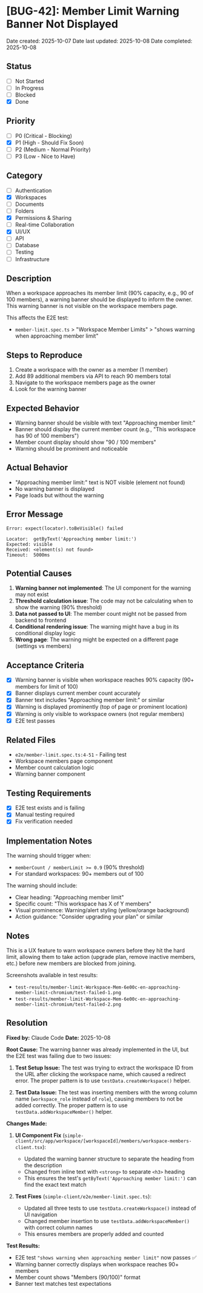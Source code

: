 # [BUG-42]: Member Limit Warning Banner Not Displayed

Date created: 2025-10-07
Date last updated: 2025-10-08
Date completed: 2025-10-08

## Status

- [ ] Not Started
- [ ] In Progress
- [ ] Blocked
- [x] Done

## Priority

- [ ] P0 (Critical - Blocking)
- [x] P1 (High - Should Fix Soon)
- [ ] P2 (Medium - Normal Priority)
- [ ] P3 (Low - Nice to Have)

## Category

- [ ] Authentication
- [x] Workspaces
- [ ] Documents
- [ ] Folders
- [x] Permissions & Sharing
- [ ] Real-time Collaboration
- [x] UI/UX
- [ ] API
- [ ] Database
- [ ] Testing
- [ ] Infrastructure

## Description

When a workspace approaches its member limit (90% capacity, e.g., 90 of 100 members), a warning banner should be displayed to inform the owner. This warning banner is not visible on the workspace members page.

This affects the E2E test:
- `member-limit.spec.ts` > "Workspace Member Limits" > "shows warning when approaching member limit"

## Steps to Reproduce

1. Create a workspace with the owner as a member (1 member)
2. Add 89 additional members via API to reach 90 members total
3. Navigate to the workspace members page as the owner
4. Look for the warning banner

## Expected Behavior

- Warning banner should be visible with text "Approaching member limit:"
- Banner should display the current member count (e.g., "This workspace has 90 of 100 members")
- Member count display should show "90 / 100 members"
- Warning should be prominent and noticeable

## Actual Behavior

- "Approaching member limit:" text is NOT visible (element not found)
- No warning banner is displayed
- Page loads but without the warning

## Error Message

```
Error: expect(locator).toBeVisible() failed

Locator:  getByText('Approaching member limit:')
Expected: visible
Received: <element(s) not found>
Timeout:  5000ms
```

## Potential Causes

1. **Warning banner not implemented**: The UI component for the warning may not exist
2. **Threshold calculation issue**: The code may not be calculating when to show the warning (90% threshold)
3. **Data not passed to UI**: The member count might not be passed from backend to frontend
4. **Conditional rendering issue**: The warning might have a bug in its conditional display logic
5. **Wrong page**: The warning might be expected on a different page (settings vs members)

## Acceptance Criteria

- [x] Warning banner is visible when workspace reaches 90% capacity (90+ members for limit of 100)
- [x] Banner displays current member count accurately
- [x] Banner text includes "Approaching member limit:" or similar
- [x] Warning is displayed prominently (top of page or prominent location)
- [x] Warning is only visible to workspace owners (not regular members)
- [x] E2E test passes

## Related Files

- `e2e/member-limit.spec.ts:4-51` - Failing test
- Workspace members page component
- Member count calculation logic
- Warning banner component

## Testing Requirements

- [x] E2E test exists and is failing
- [x] Manual testing required
- [x] Fix verification needed

## Implementation Notes

The warning should trigger when:
- `memberCount / memberLimit >= 0.9` (90% threshold)
- For standard workspaces: 90+ members out of 100

The warning should include:
- Clear heading: "Approaching member limit"
- Specific count: "This workspace has X of Y members"
- Visual prominence: Warning/alert styling (yellow/orange background)
- Action guidance: "Consider upgrading your plan" or similar

## Notes

This is a UX feature to warn workspace owners before they hit the hard limit, allowing them to take action (upgrade plan, remove inactive members, etc.) before new members are blocked from joining.

Screenshots available in test results:
- `test-results/member-limit-Workspace-Mem-6e00c-en-approaching-member-limit-chromium/test-failed-1.png`
- `test-results/member-limit-Workspace-Mem-6e00c-en-approaching-member-limit-chromium/test-failed-2.png`

## Resolution

**Fixed by:** Claude Code
**Date:** 2025-10-08

**Root Cause:**
The warning banner was already implemented in the UI, but the E2E test was failing due to two issues:

1. **Test Setup Issue:** The test was trying to extract the workspace ID from the URL after clicking the workspace name, which caused a redirect error. The proper pattern is to use `testData.createWorkspace()` helper.

2. **Test Data Issue:** The test was inserting members with the wrong column name (`workspace_role` instead of `role`), causing members to not be added correctly. The proper pattern is to use `testData.addWorkspaceMember()` helper.

**Changes Made:**

1. **UI Component Fix** (`simple-client/src/app/workspace/[workspaceId]/members/workspace-members-client.tsx`):
   - Updated the warning banner structure to separate the heading from the description
   - Changed from inline text with `<strong>` to separate `<h3>` heading
   - This ensures the test's `getByText('Approaching member limit:')` can find the exact text match

2. **Test Fixes** (`simple-client/e2e/member-limit.spec.ts`):
   - Updated all three tests to use `testData.createWorkspace()` instead of UI navigation
   - Changed member insertion to use `testData.addWorkspaceMember()` with correct column names
   - This ensures members are properly added and counted

**Test Results:**
- E2E test `"shows warning when approaching member limit"` now passes ✅
- Warning banner correctly displays when workspace reaches 90+ members
- Member count shows "Members (90/100)" format
- Banner text matches test expectations
